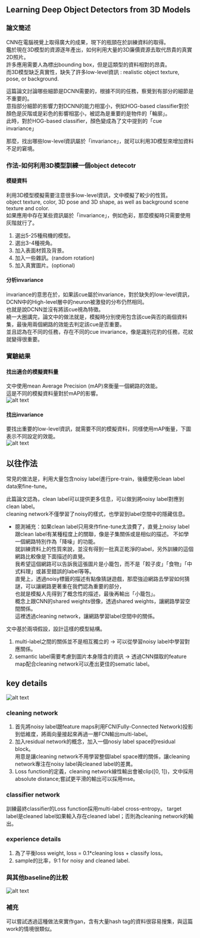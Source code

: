 
##  Learning Deep Object Detectors from 3D Models


### 論文簡述

CNN在電腦視覺上取得廣大的成果，現下的瓶頸在於訓練資料的取得。</br>
鑑於現在3D模型的資源逐年產出，如何利用大量的3D廉價資源去取代昂貴的真實2D照片。</br>
許多應用需要人為標出bounding box，但是這類型的資料相對的昂貴。</br>
而3D模型缺乏真實性，缺失了許多low-level資訊 : realistic object texture, pose, or background.</br>

這篇論文討論哪些細節是DCNN需要的，根據不同的任務，察覺到有部分的細節是不重要的。</br>
意指部分細節的影響力對DCNN的能力相當小，例如HOG-based classifier對於顏色是灰階或是彩色的影響相當小，被認為是重要的是物件的「輪廓」。</br>
此時，對於HOG-based classifier，顏色變成為了文中提到的「cue invariance」</br>

那麼，找出哪些low-level資訊屬於「invariance」，就可以利用3D模型來增加資料不足的窘境。</br>

### 作法-如何利用3D模型訓練一個object detecotr

#### 模疑資料

利用3D模型模擬需要注意很多low-level資訊，文中模擬了較少的性質。</br>
object texture, color, 3D pose and 3D shape, as well as background scene texture and color.</br>
如果應用中存在某些資訊屬於「invariance」，例如色彩，那麼模擬時只需要使用灰階就行了。</br>
1.  選出5-25種飛機的模型。</br>
2.  選出3-4種視角。</br>
3.  加入表面材質及背景。</br>
4.  加入一些雜訊。(random rotation)</br>
5.  加入真實圖片。(optional)</br>

#### 分析invariance

invariance的意思在於，如果該cue屬於invariance，對於缺失的low-level資訊，DCNN中的High-level層中的neuron被激發的分布仍然相同。</br>
也就是說DCNN並沒有將該cue視為特徵。</br>
繞一大圈講完，論文中的做法就是，模擬時分別使用包含該cue與否的兩個資料集，最後用兩個網路的效能去判定該cue是否重要。</br>
並且認為在不同的任務，存在不同的cue invariance，像是識別花豹的任務，花紋就變得很重要。</br>

### 實驗結果

#### 找出適合的模擬資料量

文中使用mean Average Precision (mAP)來衡量一個網路的效能。</br>
這是不同的模擬資料量對於mAP的影響。</br>
![alt text](https://github.com/k123321141/paper_notes/blob/master/assignment_1/Lecture_03/img4.png)</br>

#### 找出invariance

要找出重要的low-level資訊，就需要不同的模擬資料，同樣使用mAP衡量，下圖表示不同設定的效能。</br>
![alt text](https://github.com/k123321141/paper_notes/blob/master/assignment_1/Lecture_03/img5.png)</br>






## 以往作法

常見的做法是，利用大量包含noisy label進行pre-train，後續使用clean label data來fine-tune。

此篇論文認為，clean label可以提供更多信息，可以做到將noisy label對應到clean label。</br>
cleaning network不僅學習了noisy的樣式，也學習到label空間中的隱藏信息。

* 臆測補充：如果clean label只用來作fine-tune太浪費了，直覺上noisy label跟clean label有某種程度上的關聯，像是子集關係或是相似的描述。
不如學一個網路特別作為「降噪」的功能。</br>
就訓練資料上的性質來說，並沒有得到一批真正乾淨的label，另外訓練的這個網路比較像是下面描述的直覺。</br>
我希望這個網路可以告訴我這張圖片是小籠包，而不是「餃子皮」「食物」「中式料理」或甚至錯誤的label等等。</br>
直覺上，透過noisy標籤的描述有點像猜謎遊戲，那麼強迫網路去學習如何猜謎，可以讓網路更著重在我們認為重要的部分，</br>也就是模擬人先得到了概念性的描述，最後再輸出「小籠包」。</br>
概念上跟CNN的shared weights很像，透過shared weights，讓網路學習空間關係。</br>
這裡透過cleaning network，讓網路學習label空間中的關係。

文中基於兩項假設，設計這樣的模型結構。</br>
1.  multi-label之間的關係並不是相互獨立的 -> 可以從學習noisy label中學習對應關係。</br>
2.  semantic label需要考慮到圖片本身隱含的資訊 -> 透過CNN擷取的feature map配合cleaning network可以產出更佳的sematic label。</br>

## key details

![alt text](https://github.com/k123321141/paper_notes/blob/master/assignment_1/Lecture_03/img2_.png "Figure3. Overviewofourapproachtotrainanimageclassifierfromaverylargesetoftrainingsampleswithnoisylabels(orange)anda small set of samples which additionally have human verification (green). The model contains a label cleaning network that learns to map noisy labels to clean labels, conditioned on visual features from an Inception V3 ConvNet. The label cleaning network is supervised by the human verified labels and follows a residual architecture so that it only needs to learn the difference between the noisy and clean labels. The image classifier shares the same visual features and learns to directly predict clean labels supervised by either (a) the output of the label cleaning network or (b) the human rated labels, if available.")

### cleaning network

1.  首先將noisy label跟feature maps利用FCN(Fully-Connected Network)投影到低維度，將兩向量接起來再過一層FCN輸出multi-label。</br>
2.  加入residual network的概念，加入一個nosiy label space的residual block。</br>用意是讓cleaning network不用學習整個label space裡的關係，讓cleaning network專注在noisy label與cleaned label的差異。</br>
3.  Loss function的定義，cleaning network線性輸出會被clip([0, 1])，文中採用absolute distance;嘗試更平滑的輸出可以採用mse。

### classifier network

訓練最終classifier的Loss function採用multi-label cross-entropy。
target label是cleaned label如果輸入存在cleaned label；否則為cleaning network的輸出。

### experience details

1.  為了平衡loss weight, loss = 0.1\*cleaning loss + classify loss。</br>
2.  sample的比率，9:1 for noisy and cleaned label.</br>

### 與其他baseline的比較

![alt text](https://github.com/k123321141/paper_notes/blob/master/assignment_1/Lecture_03/img3_.png "")

### 補充

可以嘗試透過這種做法來實作gan，含有大量hash tag的資料很容易搜集，與這篇work的情境很類似。</br>

